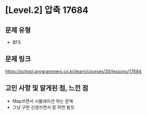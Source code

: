 # [Level.2] 압축 17684

## 문제 유형
- BFS

## 문제 링크
https://school.programmers.co.kr/learn/courses/30/lessons/17684

## 고민 사항 및 알게된 점, 느낀 점
- Map쓰면서 시뮬레이션 하는 문제
- 그냥 구현 신경쓰면서 잘 하면 될듯

